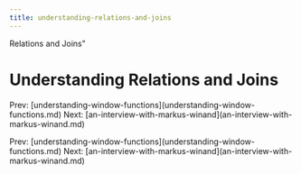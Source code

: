 ```yaml
---
title: understanding-relations-and-joins
---
```


Relations and Joins\"

# Understanding Relations and Joins

Prev:
\[understanding-window-functions](understanding-window-functions.md)
Next:
\[an-interview-with-markus-winand](an-interview-with-markus-winand.md)

Prev:
\[understanding-window-functions](understanding-window-functions.md)
Next:
\[an-interview-with-markus-winand](an-interview-with-markus-winand.md)
